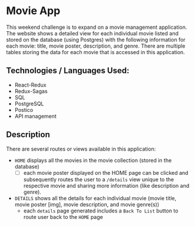 # Movie App

This weekend challenge is to expand on a movie management application. The website shows a detailed view for each individual movie listed and stored on the database (using Postgres) with the following information for each movie: title, movie poster, description, and genre. There are multiple tables storing the data for each movie that is accessed in this application.

## Technologies / Languages Used:
- React-Redux
- Redux-Sagas
- SQL
- PostgreSQL 
- Postico 
- API management

## Description

There are several routes or views available in this application: 
- `HOME` displays all the movies in the movie collection (stored in the database) 
    - [ ] each movie poster displayed on the HOME page can be clicked and subsequently routes the user to a `/details` view unique to the respective movie and sharing more information (like description and genre).
- `DETAILS` shows all the details for each individual movie (movie title, movie poster [img], movie description, and movie genre(s))
    - each `details` page generated includes a `Back To List` button to route user back to the `HOME` page 